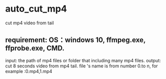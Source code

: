 # auto_cut_mp4
cut mp4 video from tail 
## requirement: OS：windows 10, ffmpeg.exe, ffprobe.exe, CMD.

input: the path of mp4 files or folder that including many mp4 files.
output: cut 8 seconds video from mp4 tail. file 's name is from number 0.to n, for example :0.mp4,1.mp4
